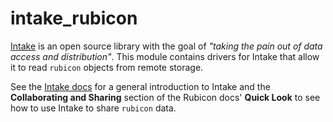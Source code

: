 # intake_rubicon

[Intake](https://github.com/intake/intake) is an open source library with the goal of
*"taking the pain out of data access and distribution"*. This module contains drivers
for Intake that allow it to read `rubicon` objects from remote storage.

See the [Intake docs](https://intake.readthedocs.io/en/latest/overview.html) for a general
introduction to Intake and the **Collaborating and Sharing** section of the Rubicon docs'
**Quick Look** to see how to use Intake to share `rubicon` data.
